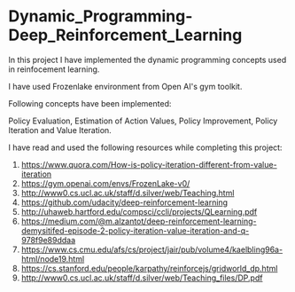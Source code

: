 # Dynamic_Programming-Deep_Reinforcement_Learning

In this project I have implemented the dynamic programming concepts used in reinfocement learning.

I have used Frozenlake environment from Open AI's gym toolkit. 

Following concepts have been implemented:

Policy Evaluation, Estimation of Action Values, Policy Improvement, Policy Iteration and Value Iteration.


I have read and used the following resources while completing this project:

1. https://www.quora.com/How-is-policy-iteration-different-from-value-iteration
2. https://gym.openai.com/envs/FrozenLake-v0/
3. http://www0.cs.ucl.ac.uk/staff/d.silver/web/Teaching.html
4. https://github.com/udacity/deep-reinforcement-learning
5. http://uhaweb.hartford.edu/compsci/ccli/projects/QLearning.pdf
6. https://medium.com/@m.alzantot/deep-reinforcement-learning-demysitifed-episode-2-policy-iteration-value-iteration-and-q-978f9e89ddaa
7. https://www.cs.cmu.edu/afs/cs/project/jair/pub/volume4/kaelbling96a-html/node19.html
8. https://cs.stanford.edu/people/karpathy/reinforcejs/gridworld_dp.html
9. http://www0.cs.ucl.ac.uk/staff/d.silver/web/Teaching_files/DP.pdf

